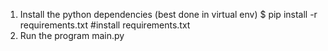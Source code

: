 1. Install the python dependencies (best done in virtual env)
	$ pip install -r requirements.txt #install requirements.txt
2. Run the program main.py

  